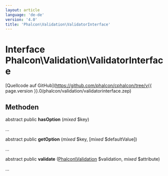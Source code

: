 ```yaml
---
layout: article
language: 'de-de'
version: '4.0'
title: 'Phalcon\Validation\ValidatorInterface'
---
```

# Interface **Phalcon\Validation\ValidatorInterface**

[Quellcode auf GitHub](https://github.com/phalcon/cphalcon/tree/v{{ page.version }}.0/phalcon/validation/validatorinterface.zep)

## Methoden

abstract public **hasOption** (*mixed* $key)

...

abstract public **getOption** (*mixed* $key, [*mixed* $defaultValue])

...

abstract public **validate** ([Phalcon\Validation](Phalcon_Validation) $validation, *mixed* $attribute)

...